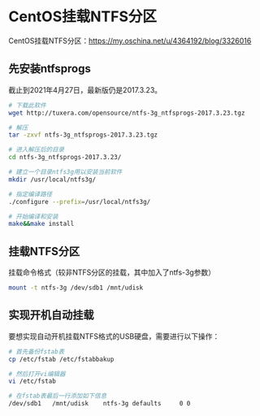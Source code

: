# CentOS挂载NTFS分区


CentOS挂载NTFS分区：https://my.oschina.net/u/4364192/blog/3326016

## 先安装ntfsprogs

截止到2021年4月27日，最新版仍是2017.3.23。

```bash
# 下载此软件
wget http://tuxera.com/opensource/ntfs-3g_ntfsprogs-2017.3.23.tgz

# 解压 
tar -zxvf ntfs-3g_ntfsprogs-2017.3.23.tgz

# 进入解压后的目录
cd ntfs-3g_ntfsprogs-2017.3.23/

# 建立一个目录ntfs3g用以安装当前软件
mkdir /usr/local/ntfs3g/

# 指定编译路径
./configure --prefix=/usr/local/ntfs3g/

# 开始编译和安装
make&&make install
```

## 挂载NTFS分区

挂载命令格式（较非NTFS分区的挂载，其中加入了ntfs-3g参数）

```bash
mount -t ntfs-3g /dev/sdb1 /mnt/udisk
```

## 实现开机自动挂载

要想实现自动开机挂载NTFS格式的USB硬盘，需要进行以下操作：

```bash
# 首先备份fstab表
cp /etc/fstab /etc/fstabbakup

# 然后打开vi编辑器
vi /etc/fstab

# 在fstab表最后一行添加如下信息 
/dev/sdb1   /mnt/udisk    ntfs-3g defaults     0 0
```
